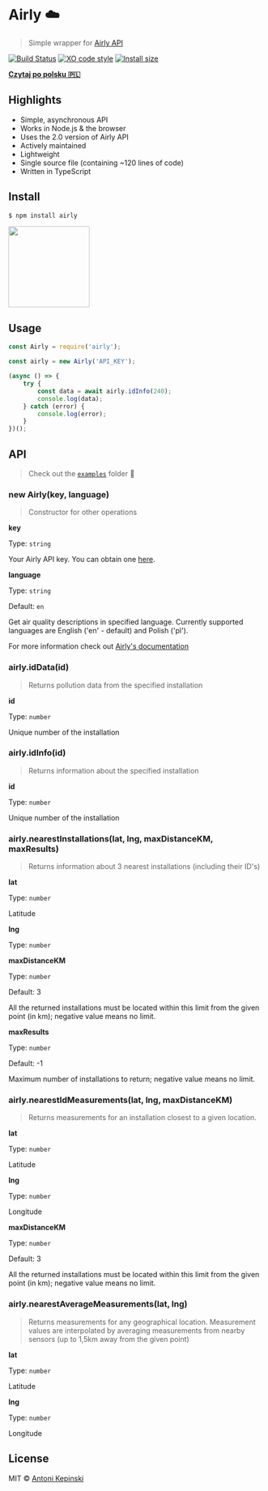 # Airly :cloud:

> Simple wrapper for [Airly API](https://developer.airly.eu/docs)

[![Build Status](https://travis-ci.org/xxczaki/airly.svg?branch=master)](https://travis-ci.org/xxczaki/airly) 
[![XO code style](https://img.shields.io/badge/code_style-XO-5ed9c7.svg)](https://github.com/xojs/xo) 
[![Install size](https://packagephobia.now.sh/badge?p=airly)](https://packagephobia.now.sh/result?p=airly)

[**Czytaj po polsku :poland:**](https://github.com/xxczaki/airly/blob/master/readme_pl.md)

## Highlights

* Simple, asynchronous API
* Works in Node.js & the browser
* Uses the 2.0 version of Airly API
* Actively maintained
* Lightweight
* Single source file (containing ~120 lines of code)
* Written in TypeScript

## Install

```
$ npm install airly
```

<a href="https://www.patreon.com/akepinski">
	<img src="https://c5.patreon.com/external/logo/become_a_patron_button@2x.png" width="160">
</a>


## Usage

```js
const Airly = require('airly');

const airly = new Airly('API_KEY');

(async () => {
	try {
		const data = await airly.idInfo(240);
		console.log(data);
	} catch (error) {
		console.log(error);
	}
})();
```


## API

> Check out the [`examples`](https://github.com/xxczaki/airly/tree/master/examples) folder :rocket:

### new Airly(key, language)

> Constructor for other operations

**key**

Type: `string`

Your Airly API key. You can obtain one [here](https://developer.airly.eu/).

**language**

Type: `string`

Default: `en`

Get air quality descriptions in specified language. Currently supported languages are English ('en' - default) and Polish ('pl').

For more information check out [Airly's documentation](https://developer.airly.eu/docs#general.language)

### airly.idData(id)

> Returns pollution data from the specified installation

**id**

Type: `number`

Unique number of the installation

### airly.idInfo(id)

> Returns information about the specified installation

**id**

Type: `number`

Unique number of the installation

### airly.nearestInstallations(lat, lng, maxDistanceKM, maxResults)

> Returns information about 3 nearest installations (including their ID's)

**lat**

Type: `number`

Latitude

**lng**

Type: `number`

**maxDistanceKM**

Type: `number`

Default: 3

All the returned installations must be located within this limit from the given point (in km); negative value means no limit.

**maxResults**

Type: `number`

Default: -1

Maximum number of installations to return; negative value means no limit.

### airly.nearestIdMeasurements(lat, lng, maxDistanceKM)

> Returns measurements for an installation closest to a given location.

**lat**

Type: `number`

Latitude

**lng**

Type: `number`

Longitude

**maxDistanceKM**

Type: `number`

Default: 3

All the returned installations must be located within this limit from the given point (in km); negative value means no limit.

### airly.nearestAverageMeasurements(lat, lng)

> Returns measurements for any geographical location. Measurement values are interpolated by averaging measurements from nearby sensors (up to 1,5km away from the given point)

**lat**

Type: `number`

Latitude

**lng**

Type: `number`

Longitude

## License

MIT © [Antoni Kepinski](https://kepinski.me)
